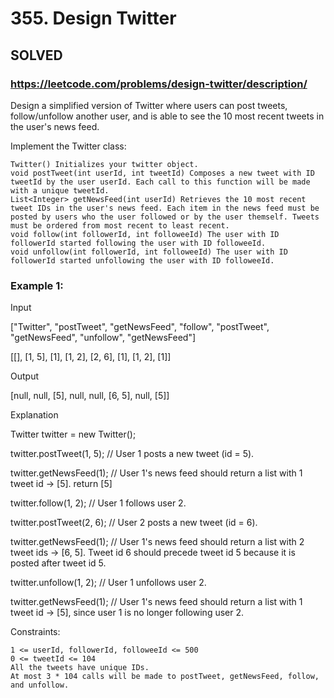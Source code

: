 # 355. Design Twitter

## SOLVED


### https://leetcode.com/problems/design-twitter/description/

Design a simplified version of Twitter where users can post tweets, follow/unfollow another user, and is able to see the 10 most recent tweets in the user's news feed.

Implement the Twitter class:

    Twitter() Initializes your twitter object.
    void postTweet(int userId, int tweetId) Composes a new tweet with ID tweetId by the user userId. Each call to this function will be made with a unique tweetId.
    List<Integer> getNewsFeed(int userId) Retrieves the 10 most recent tweet IDs in the user's news feed. Each item in the news feed must be posted by users who the user followed or by the user themself. Tweets must be ordered from most recent to least recent.
    void follow(int followerId, int followeeId) The user with ID followerId started following the user with ID followeeId.
    void unfollow(int followerId, int followeeId) The user with ID followerId started unfollowing the user with ID followeeId.



### Example 1:

Input

["Twitter", "postTweet", "getNewsFeed", "follow", "postTweet", "getNewsFeed", "unfollow", "getNewsFeed"]

[[], [1, 5], [1], [1, 2], [2, 6], [1], [1, 2], [1]]

Output

[null, null, [5], null, null, [6, 5], null, [5]]


Explanation

Twitter twitter = new Twitter();

twitter.postTweet(1, 5); // User 1 posts a new tweet (id = 5).

twitter.getNewsFeed(1);  // User 1's news feed should return a list with 1 tweet id -> [5]. return [5]

twitter.follow(1, 2);    // User 1 follows user 2.

twitter.postTweet(2, 6); // User 2 posts a new tweet (id = 6).

twitter.getNewsFeed(1);  // User 1's news feed should return a list with 2 tweet ids -> [6, 5]. Tweet id 6 should precede tweet id 5 because it is posted after tweet id 5.

twitter.unfollow(1, 2);  // User 1 unfollows user 2.

twitter.getNewsFeed(1);  // User 1's news feed should return a list with 1 tweet id -> [5], since user 1 is no longer following user 2.




Constraints:

    1 <= userId, followerId, followeeId <= 500
    0 <= tweetId <= 104
    All the tweets have unique IDs.
    At most 3 * 104 calls will be made to postTweet, getNewsFeed, follow, and unfollow.

